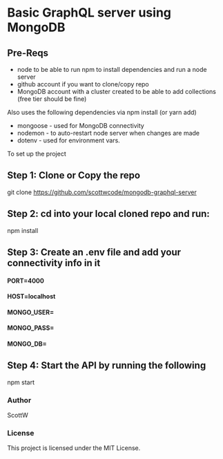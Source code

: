# Basic GraphQL server using MongoDB

## Pre-Reqs

- node to be able to run npm to install dependencies and run a node server
- github account if you want to clone/copy repo
- MongoDB account with a cluster created to be able to add collections (free tier should be fine)

Also uses the following dependencies via npm install (or yarn add)

- mongoose - used for MongoDB connectivity
- nodemon - to auto-restart node server when changes are made
- dotenv - used for environment vars.

To set up the project

## Step 1: Clone or Copy the repo

git clone https://github.com/scottwcode/mongodb-graphql-server

## Step 2: cd into your local cloned repo and run:

npm install

## Step 3: Create an .env file and add your connectivity info in it

#### PORT=4000

#### HOST=localhost

#### MONGO_USER=<YOUR-MONGO-USER-ID>

#### MONGO_PASS=<YOUR-MONGO-USER-PASSWD>

#### MONGO_DB=<MONGO-DB-YOU-WANT-TO-USE>

## Step 4: Start the API by running the following

npm start

### Author

ScottW

### License

This project is licensed under the MIT License.
